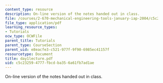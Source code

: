 ```yaml
---
content_type: resource
description: On-line version of the notes handed out in class.
file: /courses/2-670-mechanical-engineering-tools-january-iap-2004/c5c232594777fbcdba356a61fb7ad1ae_day1lecture.pdf
file_type: application/pdf
learning_resource_types:
- Tutorials
ocw_type: OCWFile
parent_title: Tutorials
parent_type: CourseSection
parent_uid: e8eacfe3-c521-977f-9f90-6985ec41157f
resourcetype: Document
title: day1lecture.pdf
uid: c5c23259-4777-fbcd-ba35-6a61fb7ad1ae
---
```

On-line version of the notes handed out in class.

